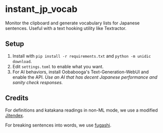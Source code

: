 # instant_jp_vocab
Monitor the clipboard and generate vocabulary lists for Japanese sentences.
Useful with a text hooking utility like Textractor.

## Setup
1. Install with `pip install -r requirements.txt` and `python -m unidic download`.
2. Edit `settings.toml` to enable what you want.
3. For AI behaviors, install Oobabooga's Text-Generation-WebUI and enable the API. *Use an AI that has decent Japanese performance and sanity check responses.*

## Credits
For definitions and katakana readings in non-ML mode, we use a modified [Jitendex](https://github.com/stephenmk/Jitendex).

For breaking sentences into words, we use [fugashi](https://github.com/polm/fugashi).